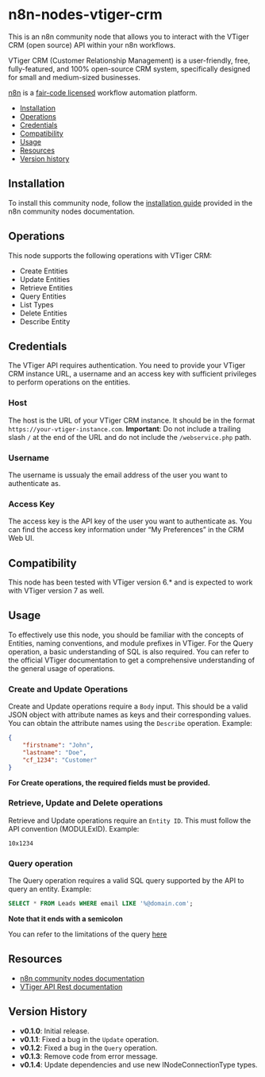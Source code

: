 # n8n-nodes-vtiger-crm

This is an n8n community node that allows you to interact with the VTiger CRM (open source) API within your n8n workflows.

VTiger CRM (Customer Relationship Management) is a user-friendly, free, fully-featured, and 100% open-source CRM system, specifically designed for small and medium-sized businesses.

[n8n](https://n8n.io/) is a [fair-code licensed](https://docs.n8n.io/reference/license/) workflow automation platform.

- [Installation](#installation)
- [Operations](#operations)
- [Credentials](#credentials)
- [Compatibility](#compatibility)
- [Usage](#usage)
- [Resources](#resources)
- [Version history](#version-history)

## Installation

To install this community node, follow the [installation guide](https://docs.n8n.io/integrations/community-nodes/installation/) provided in the n8n community nodes documentation.

## Operations

This node supports the following operations with VTiger CRM:

- Create Entities
- Update Entities
- Retrieve Entities
- Query Entities
- List Types
- Delete Entities
- Describe Entity

## Credentials

The VTiger API requires authentication. You need to provide your VTiger CRM instance URL, a username and an access key with sufficient privileges to perform operations on the entities.

### Host

The host is the URL of your VTiger CRM instance. It should be in the format `https://your-vtiger-instance.com`. **Important**: Do not include a trailing slash `/` at the end of the URL and do not include the `/webservice.php` path.

### Username

The username is ussualy the email address of the user you want to authenticate as.

### Access Key

The access key is the API key of the user you want to authenticate as. You can find the access key information under “My Preferences” in the CRM Web UI.


## Compatibility

This node has been tested with VTiger version 6.\* and is expected to work with VTiger version 7 as well.

## Usage

To effectively use this node, you should be familiar with the concepts of Entities, naming conventions, and module prefixes in VTiger. For the Query operation, a basic understanding of SQL is also required. You can refer to the official VTiger documentation to get a comprehensive understanding of the general usage of operations.

### Create and Update Operations

Create and Update operations require a `Body` input. This should be a valid JSON object with attribute names as keys and their corresponding values. You can obtain the attribute names using the `Describe` operation. Example:

```json
{
	"firstname": "John",
	"lastname": "Doe",
	"cf_1234": "Customer"
}
```

**For Create operations, the required fields must be provided.**

### Retrieve, Update and Delete operations

Retrieve and Update operations require an `Entity ID`. This must follow the API convention (MODULExID). Example:

`10x1234`

### Query operation

The Query operation requires a valid SQL query supported by the API to query an entity. Example:

```sql
SELECT * FROM Leads WHERE email LIKE '%@domain.com';
```

**Note that it ends with a semicolon**

You can refer to the limitations of the query [here](https://community.vtiger.com/help/vtigercrm/developers/third-party-app-integration.html#query-operation)

## Resources

- [n8n community nodes documentation](https://docs.n8n.io/integrations/community-nodes/)
- [VTiger API Rest documentation](https://community.vtiger.com/help/vtigercrm/developers/third-party-app-integration.html)

## Version History

- **v0.1.0**: Initial release.
- **v0.1.1**: Fixed a bug in the `Update` operation.
- **v0.1.2**: Fixed a bug in the `Query` operation.
- **v0.1.3**: Remove code from error message.
- **v0.1.4**: Update dependencies and use new INodeConnectionType types.
